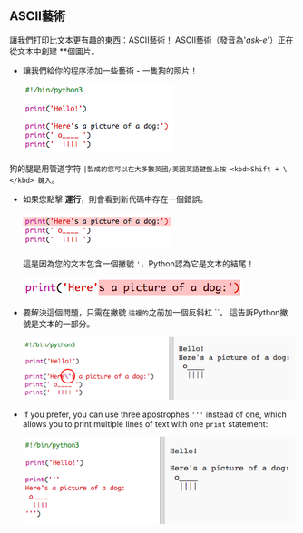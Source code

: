 ## ASCII藝術

讓我們打印比文本更有趣的東西：ASCII藝術！ ASCII藝術（發音為'*ask-e*'）正在從文本</strong>中創建 **個圖片。</p> 

+ 讓我們給你的程序添加一些藝術 - 一隻狗的照片！
    
    ![截圖](images/me-dog.png)

狗的腿是用管道字符 `|製成的您可以在大多數英國/美國英語鍵盤上按 <kbd>Shift + \ </kbd> 鍵入`。

+ 如果您點擊 **運行**，則會看到新代碼中存在一個錯誤。
    
    ![截圖](images/me-dog-bug.png)
    
    這是因為您的文本包含一個撇號 `'`，Python認為它是文本的結尾！
    
    ![截圖](images/me-dog-quote.png)

+ 要解決這個問題，只需在撇號 `這裡的`之前加一個反斜杠 ``。 這告訴Python撇號是文本的一部分。
    
    ![截圖](images/me-dog-bug-fix.png)

+ If you prefer, you can use three apostrophes `'''` instead of one, which allows you to print multiple lines of text with one `print` statement:
    
    ![截圖](images/me-dog-triple-quote.png)